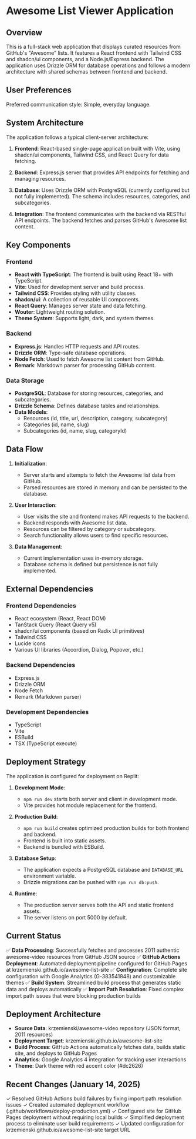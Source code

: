 # Awesome List Viewer Application

## Overview

This is a full-stack web application that displays curated resources from GitHub's "Awesome" lists. It features a React frontend with Tailwind CSS and shadcn/ui components, and a Node.js/Express backend. The application uses Drizzle ORM for database operations and follows a modern architecture with shared schemas between frontend and backend.

## User Preferences

Preferred communication style: Simple, everyday language.

## System Architecture

The application follows a typical client-server architecture:

1. **Frontend**: React-based single-page application built with Vite, using shadcn/ui components, Tailwind CSS, and React Query for data fetching.

2. **Backend**: Express.js server that provides API endpoints for fetching and managing resources.

3. **Database**: Uses Drizzle ORM with PostgreSQL (currently configured but not fully implemented). The schema includes resources, categories, and subcategories.

4. **Integration**: The frontend communicates with the backend via RESTful API endpoints. The backend fetches and parses GitHub's Awesome list content.

## Key Components

### Frontend

- **React with TypeScript**: The frontend is built using React 18+ with TypeScript.
- **Vite**: Used for development server and build process.
- **Tailwind CSS**: Provides styling with utility classes.
- **shadcn/ui**: A collection of reusable UI components.
- **React Query**: Manages server state and data fetching.
- **Wouter**: Lightweight routing solution.
- **Theme System**: Supports light, dark, and system themes.

### Backend

- **Express.js**: Handles HTTP requests and API routes.
- **Drizzle ORM**: Type-safe database operations.
- **Node Fetch**: Used to fetch Awesome list content from GitHub.
- **Remark**: Markdown parser for processing GitHub content.

### Data Storage

- **PostgreSQL**: Database for storing resources, categories, and subcategories.
- **Drizzle Schema**: Defines database tables and relationships.
- **Data Models**: 
  - Resources (id, title, url, description, category, subcategory)
  - Categories (id, name, slug)
  - Subcategories (id, name, slug, categoryId)

## Data Flow

1. **Initialization**:
   - Server starts and attempts to fetch the Awesome list data from GitHub.
   - Parsed resources are stored in memory and can be persisted to the database.

2. **User Interaction**:
   - User visits the site and frontend makes API requests to the backend.
   - Backend responds with Awesome list data.
   - Resources can be filtered by category or subcategory.
   - Search functionality allows users to find specific resources.

3. **Data Management**:
   - Current implementation uses in-memory storage.
   - Database schema is defined but persistence is not fully implemented.

## External Dependencies

### Frontend Dependencies

- React ecosystem (React, React DOM)
- TanStack Query (React Query v5)
- shadcn/ui components (based on Radix UI primitives)
- Tailwind CSS
- Lucide icons
- Various UI libraries (Accordion, Dialog, Popover, etc.)

### Backend Dependencies

- Express.js
- Drizzle ORM
- Node Fetch
- Remark (Markdown parser)

### Development Dependencies

- TypeScript
- Vite
- ESBuild
- TSX (TypeScript execute)

## Deployment Strategy

The application is configured for deployment on Replit:

1. **Development Mode**:
   - `npm run dev` starts both server and client in development mode.
   - Vite provides hot module replacement for the frontend.

2. **Production Build**:
   - `npm run build` creates optimized production builds for both frontend and backend.
   - Frontend is built into static assets.
   - Backend is bundled with ESBuild.

3. **Database Setup**:
   - The application expects a PostgreSQL database and `DATABASE_URL` environment variable.
   - Drizzle migrations can be pushed with `npm run db:push`.

4. **Runtime**:
   - The production server serves both the API and static frontend assets.
   - The server listens on port 5000 by default.

## Current Status

✅ **Data Processing**: Successfully fetches and processes 2011 authentic awesome-video resources from GitHub JSON source
✅ **GitHub Actions Deployment**: Automated deployment pipeline configured for GitHub Pages at krzemienski.github.io/awesome-list-site
✅ **Configuration**: Complete site configuration with Google Analytics (G-383541848) and customizable themes
✅ **Build System**: Streamlined build process that generates static data and deploys automatically
✅ **Import Path Resolution**: Fixed complex import path issues that were blocking production builds

## Deployment Architecture

- **Source Data**: krzemienski/awesome-video repository (JSON format, 2011 resources)
- **Deployment Target**: krzemienski.github.io/awesome-list-site
- **Build Process**: GitHub Actions automatically fetches data, builds static site, and deploys to GitHub Pages
- **Analytics**: Google Analytics 4 integration for tracking user interactions
- **Theme**: Dark theme with red accent color (#dc2626)

## Recent Changes (January 14, 2025)

✓ Resolved GitHub Actions build failures by fixing import path resolution issues
✓ Created automated deployment workflow (.github/workflows/deploy-production.yml)
✓ Configured site for GitHub Pages deployment without requiring local builds
✓ Simplified deployment process to eliminate user build requirements
✓ Updated configuration for krzemienski.github.io/awesome-list-site target URL